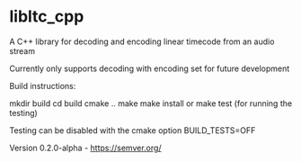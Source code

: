 # libltc_cpp
A C++ library for decoding and encoding linear timecode from an audio stream

Currently only supports decoding with encoding set for future development

Build instructions:

mkdir build
cd build
cmake ..
make
make install or make test (for running the testing)

Testing can be disabled with the cmake option BUILD_TESTS=OFF

Version 0.2.0-alpha - https://semver.org/
